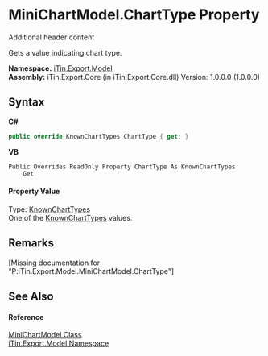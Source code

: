 # MiniChartModel.ChartType Property 
Additional header content 

Gets a value indicating chart type.

**Namespace:**&nbsp;<a href="N_iTin_Export_Model">iTin.Export.Model</a><br />**Assembly:**&nbsp;iTin.Export.Core (in iTin.Export.Core.dll) Version: 1.0.0.0 (1.0.0.0)

## Syntax

**C#**<br />
``` C#
public override KnownChartTypes ChartType { get; }
```

**VB**<br />
``` VB
Public Overrides ReadOnly Property ChartType As KnownChartTypes
	Get
```


#### Property Value
Type: <a href="T_iTin_Export_Model_KnownChartTypes">KnownChartTypes</a><br />One of the <a href="T_iTin_Export_Model_KnownChartTypes">KnownChartTypes</a> values.

## Remarks
\[Missing <remarks> documentation for "P:iTin.Export.Model.MiniChartModel.ChartType"\]

## See Also


#### Reference
<a href="T_iTin_Export_Model_MiniChartModel">MiniChartModel Class</a><br /><a href="N_iTin_Export_Model">iTin.Export.Model Namespace</a><br />